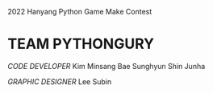 
 2022 Hanyang Python Game Make Contest
 
 
 
 
 
 
 
# TEAM PYTHONGURY
*CODE DEVELOPER*
Kim Minsang
Bae Sunghyun
Shin Junha

*GRAPHIC DESIGNER*
Lee Subin
